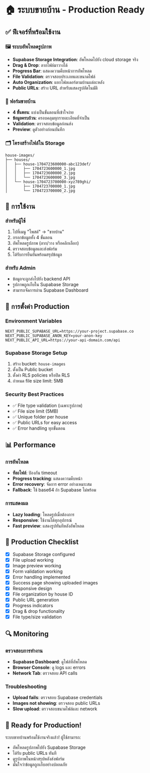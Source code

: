 # 🏠 ระบบขายบ้าน - Production Ready

## ✅ ฟีเจอร์ที่พร้อมใช้งาน

### 🖼️ ระบบอัพโหลดรูปภาพ
- **Supabase Storage Integration**: อัพโหลดไปยัง cloud storage จริง
- **Drag & Drop**: ลากไฟล์มาวางได้
- **Progress Bar**: แสดงความคืบหน้าการอัพโหลด
- **File Validation**: ตรวจสอบประเภทและขนาดไฟล์
- **Auto Organization**: แยกโฟลเดอร์ตามบ้านแต่ละหลัง
- **Public URLs**: สร้าง URL สำหรับแสดงรูปอัตโนมัติ

### 📝 ฟอร์มขายบ้าน
- **4 ขั้นตอน**: แบ่งเป็นขั้นตอนที่เข้าใจง่าย
- **ข้อมูลครบถ้วน**: ครอบคลุมทุกรายละเอียดที่จำเป็น
- **Validation**: ตรวจสอบข้อมูลก่อนส่ง
- **Preview**: ดูตัวอย่างก่อนบันทึก

### 🗂️ โครงสร้างไฟล์ใน Storage
```
house-images/
├── houses/
│   ├── house-1704723600000-abc123def/
│   │   ├── 1704723600000_1.jpg
│   │   ├── 1704723600000_2.jpg
│   │   └── 1704723600000_3.jpg
│   └── house-1704723700000-xyz789ghi/
│       ├── 1704723700000_1.jpg
│       └── 1704723700000_2.jpg
```

## 🚀 การใช้งาน

### สำหรับผู้ใช้
1. ไปที่เมนู "โพสต์" → "ขายบ้าน"
2. กรอกข้อมูลทั้ง 4 ขั้นตอน
3. อัพโหลดรูปภาพ (ลาก/วาง หรือคลิกเลือก)
4. ตรวจสอบข้อมูลและส่งฟอร์ม
5. ได้รับการยืนยันพร้อมสรุปข้อมูล

### สำหรับ Admin
- ข้อมูลจะถูกส่งไปยัง backend API
- รูปภาพถูกเก็บใน Supabase Storage
- สามารถจัดการผ่าน Supabase Dashboard

## 🔧 การตั้งค่า Production

### Environment Variables
```env
NEXT_PUBLIC_SUPABASE_URL=https://your-project.supabase.co
NEXT_PUBLIC_SUPABASE_ANON_KEY=your-anon-key
NEXT_PUBLIC_API_URL=https://your-api-domain.com/api
```

### Supabase Storage Setup
1. สร้าง bucket: `house-images`
2. ตั้งเป็น Public bucket
3. ตั้งค่า RLS policies หรือปิด RLS
4. กำหนด file size limit: 5MB

### Security Best Practices
- ✅ File type validation (เฉพาะรูปภาพ)
- ✅ File size limit (5MB)
- ✅ Unique folder per house
- ✅ Public URLs for easy access
- ✅ Error handling ทุกขั้นตอน

## 📊 Performance

### การอัพโหลด
- **ทีละไฟล์**: ป้องกัน timeout
- **Progress tracking**: แสดงความคืบหน้า
- **Error recovery**: จัดการ error อย่างเหมาะสม
- **Fallback**: ใช้ base64 ถ้า Supabase ไม่พร้อม

### การแสดงผล
- **Lazy loading**: โหลดรูปเมื่อต้องการ
- **Responsive**: ใช้งานได้ทุกอุปกรณ์
- **Fast preview**: แสดงรูปทันทีหลังอัพโหลด

## 🎯 Production Checklist

- [x] Supabase Storage configured
- [x] File upload working
- [x] Image preview working
- [x] Form validation working
- [x] Error handling implemented
- [x] Success page showing uploaded images
- [x] Responsive design
- [x] File organization by house ID
- [x] Public URL generation
- [x] Progress indicators
- [x] Drag & drop functionality
- [x] File type/size validation

## 🔍 Monitoring

### ตรวจสอบการทำงาน
- **Supabase Dashboard**: ดูไฟล์ที่อัพโหลด
- **Browser Console**: ดู logs และ errors
- **Network Tab**: ตรวจสอบ API calls

### Troubleshooting
- **Upload fails**: ตรวจสอบ Supabase credentials
- **Images not showing**: ตรวจสอบ public URLs
- **Slow upload**: ตรวจสอบขนาดไฟล์และ network

## 🎉 Ready for Production!

ระบบขายบ้านพร้อมใช้งานจริงแล้ว! ผู้ใช้สามารถ:
- อัพโหลดรูปภาพไปยัง Supabase Storage
- ได้รับ public URLs ทันที
- ดูรูปภาพในหน้าสรุปหลังส่งฟอร์ม
- มั่นใจว่าข้อมูลถูกเก็บอย่างปลอดภัย